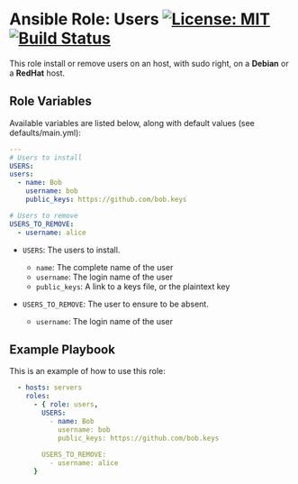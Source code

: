 # Ansible Role: Users [![License: MIT](https://img.shields.io/badge/License-MIT-yellow.svg)](https://opensource.org/licenses/MIT) [![Build Status](https://travis-ci.org/lucasmaurice/ansible-role-users.svg?branch=master)](https://travis-ci.org/lucasmaurice/ansible-role-users)

This role install or remove users on an host, with sudo right, on a **Debian** or a **RedHat** host.

## Role Variables

Available variables are listed below, along with default values (see defaults/main.yml):

```yaml
---
# Users to install
USERS:
users:
  - name: Bob
    username: bob
    public_keys: https://github.com/bob.keys

# Users to remove
USERS_TO_REMOVE:
  - username: alice
```

- `USERS`: The users to install.
    - `name`: The complete name of the user
    - `username`: The login name of the user
    - `public_keys`: A link to a keys file, or the plaintext key

- `USERS_TO_REMOVE`: The user to ensure to be absent.
    - `username`: The login name of the user

## Example Playbook

This is an example of how to use this role:

```yaml
  - hosts: servers
    roles:
      - { role: users,
        USERS:
          - name: Bob
            username: bob
            public_keys: https://github.com/bob.keys
        
        USERS_TO_REMOVE:
          - username: alice
      }
```
